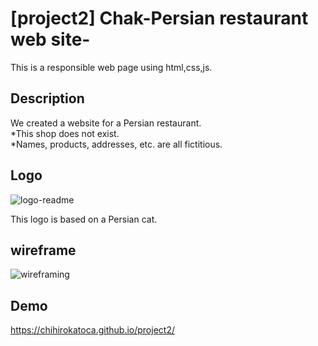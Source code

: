 # [project2] Chak-Persian restaurant web site-
This is a responsible web page using html,css,js.

## Description

We created a website for a Persian restaurant. </br>
*This shop does not exist.</br>
*Names, products, addresses, etc. are all fictitious.

## Logo
![logo-readme](https://user-images.githubusercontent.com/64046048/93527599-f46dde00-f8ed-11ea-8d05-f8419a9daf35.jpg)

This logo is based on a Persian cat.

## wireframe
![wireframing](https://user-images.githubusercontent.com/64046048/93527343-92ad7400-f8ed-11ea-8a0f-e3b89b6b60f8.png)

## Demo
https://chihirokatoca.github.io/project2/






